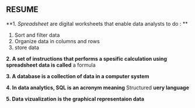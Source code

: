 ## RESUME 
**1. _Spreadsheet_ are digital worksheets that enable data analysts to do : **
1. Sort and filter data
2. Organize data in columns and rows
3. store data

**2. A set of instructions that performs a spesific calculation using spreadsheet data is called**
a formula

**3. A database is a collection of data in a computer system**

**4. In data analytics, SQL is an acronym meaning** Structured **uery language**

**5. Data vizualization is the graphical representaion data**
